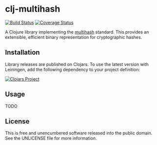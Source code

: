 clj-multihash
=============

[![Build Status](https://travis-ci.org/greglook/clj-multihash.svg?branch=develop)](https://travis-ci.org/greglook/clj-multihash)
[![Coverage Status](https://coveralls.io/repos/greglook/clj-multihash/badge.svg)](https://coveralls.io/r/greglook/clj-multihash)

A Clojure library implementing the
[multihash](https://github.com/jbenet/multihash) standard. This provides an
extensible, efficient binary representation for cryptographic hashes.

## Installation

Library releases are published on Clojars. To use the latest version with
Leiningen, add the following dependency to your project definition:

[![Clojars Project](http://clojars.org/mvxcvi/multihash/latest-version.svg)](http://clojars.org/mvxcvi/multihash)

## Usage

TODO

## License

This is free and unencumbered software released into the public domain.
See the UNLICENSE file for more information.
